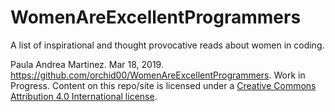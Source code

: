 # WomenAreExcellentProgrammers
A list of inspirational and thought provocative reads about women in coding.


Paula Andrea Martinez. Mar 18, 2019. https://github.com/orchid00/WomenAreExcellentProgrammers. Work in Progress. Content on this repo/site is licensed under a [Creative Commons Attribution 4.0 International license](https://creativecommons.org/licenses/by/4.0/).

